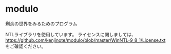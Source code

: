 # modulo
剰余の世界をみるためのプログラム

NTLライブラリを使用しています。
ライセンスに関しましては、
https://github.com/kenjinote/modulo/blob/master/WinNTL-9_8_1/License.txt
をご確認ください。

